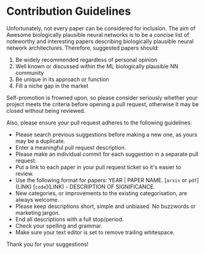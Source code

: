 # Contribution Guidelines
Unfortunately, not every paper can be considered for inclusion. The aim of Awesome biologically plausible neural networks is to be a concise list of noteworthy and interesting papers describing biologically plausible neural network architectures. Therefore, suggested papers should:

1. Be widely recommended regardless of personal opinion
2. Well known or discussed within the ML biologically plausible NN community
3. Be unique in its approach or function
4. Fill a niche gap in the market

Self-promotion is frowned upon, so please consider seriously whether your project meets the criteria before opening a pull request, otherwise it may be closed without being reviewed.

Also, please ensure your pull request adheres to the following guidelines:

* Please search previous suggestions before making a new one, as yours may be a duplicate.
* Enter a meaningful pull request description.
* Please make an individual commit for each suggestion in a separate pull request.
* Put a link to each paper in your pull request ticket so it's easier to review.
* Use the following format for papers: YEAR  | PAPER NAME. \[`arxiv` or `pdf`\]\(LINK\) \[`code`\]\(LINK\) - DESCRIPTION OF SIGNIFICANCE.
* New categories, or improvements to the existing categorisation, are always welcome.
* Please keep descriptions short, simple and unbiased. No buzzwords or marketing jargon.
* End all descriptions with a full stop/period.
* Check your spelling and grammar.
* Make sure your text editor is set to remove trailing whitespace.

Thank you for your suggestions!
